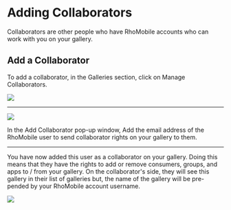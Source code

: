# Adding Collaborators
Collaborators are other people who have RhoMobile accounts who can work with you on your gallery. 

## Add a Collaborator
<div class='row-fluid'>
	<div class='span6'>
		<p>To add a collaborator, in the Galleries section, click on Manage Collaborators.</p>
	</div>
	<div class='span6'>
		<img src="https://s3.amazonaws.com/docs.tau-technologies.com/images/rhodocs/cloud/tutorial/rhogallery-tutorial/rhogallery-add-collaborator.png">
	</div>
</div>

---

<div class='row-fluid'>
	<div class='span6'>
		<img src="https://s3.amazonaws.com/docs.tau-technologies.com/images/rhodocs/cloud/tutorial/rhogallery-tutorial/rhogallery-add-collaborator-detail.png">
	</div>
	<div class='span6'>
		<p>In the Add Collaborator pop-up window, Add the email address of the RhoMobile user to send collaborator rights on your gallery to them.</p>
	</div>
</div>

---

<div class='row-fluid'>
	<div class='span6'>
		<p>You have now added this user as a collaborator on your gallery. Doing this means that they have the rights to add or remove consumers, groups, and apps to / from your gallery. On the collaborator's side, they will see this gallery in their list of galleries but, the name of the gallery will be pre-pended by your RhoMobile account username.</p>
	</div>
	<div class='span6'>
		<img src="https://s3.amazonaws.com/docs.tau-technologies.com/images/rhodocs/cloud/tutorial/rhogallery-tutorial/rhogallery-collaborator-added.png">
	</div>
</div>
